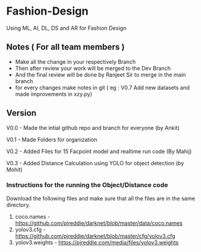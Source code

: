 # Fashion-Design
Using ML, AI, DL, DS and AR for Fashion Design

## Notes ( For all team members )

- Make all the change in your respectively Branch
- Then after review your work will be merged to the Dev Branch 
- And the final review will be done by Ranjeet Sir to merge in the main branch 
- for every changes make notes in git ( eg : V0.7 Add new datasets and made improvements in xzy.py)

## Version 
V0.0 - Made the intial github repo and branch for everyone (by Ankit)


V0.1 - Made Folders for organization 


V0.2 - Added Files for 15 Facpoint model and realtime run code (By Mahij)

V0.3 - Added Distance Calculation using YOLO for object detection (by Mohit)
### Instructions for the running the Object/Distance code

Download the following files and make sure that all the files are in the same directory.

1. coco.names - https://github.com/pjreddie/darknet/blob/master/data/coco.names
2. yolov3.cfg - https://github.com/pjreddie/darknet/blob/master/cfg/yolov3.cfg
3. yolov3.weights - https://pjreddie.com/media/files/yolov3.weights
